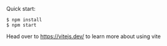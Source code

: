 
Quick start:

```
$ npm install
$ npm start
````

Head over to https://vitejs.dev/ to learn more about using vite


